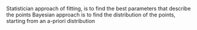 Statistician approach of fitting, is to find the best parameters that describe the points
Bayesian approach is to find the distribution of the points, starting from an a-priori distribution